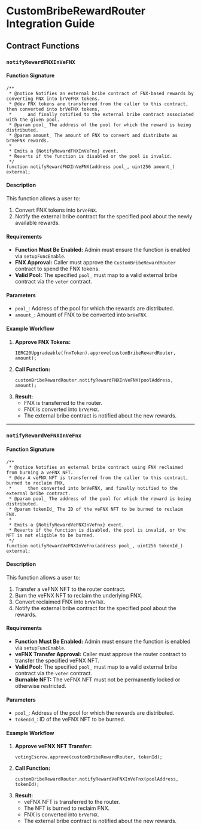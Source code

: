 # CustomBribeRewardRouter Integration Guide

## Contract Functions

### `notifyRewardFNXInVeFNX`

#### Function Signature
```solidity
/**
 * @notice Notifies an external bribe contract of FNX-based rewards by converting FNX into brVeFNX tokens.
 * @dev FNX tokens are transferred from the caller to this contract, then converted into brVeFNX tokens,
 *      and finally notified to the external bribe contract associated with the given pool.
 * @param pool_ The address of the pool for which the reward is being distributed.
 * @param amount_ The amount of FNX to convert and distribute as brVeFNX rewards.
 *
 * Emits a {NotifyRewardFNXInVeFnx} event.
 * Reverts if the function is disabled or the pool is invalid.
 */
function notifyRewardFNXInVeFNX(address pool_, uint256 amount_) external;
```

#### Description
This function allows a user to:
1. Convert FNX tokens into `brVeFNX`.
2. Notify the external bribe contract for the specified pool about the newly available rewards.

#### Requirements
- **Function Must Be Enabled:** Admin must ensure the function is enabled via `setupFuncEnable`.
- **FNX Approval:** Caller must approve the `CustomBribeRewardRouter` contract to spend the FNX tokens.
- **Valid Pool:** The specified `pool_` must map to a valid external bribe contract via the `voter` contract.

#### Parameters
- `pool_`: Address of the pool for which the rewards are distributed.
- `amount_`: Amount of FNX to be converted into `brVeFNX`.

#### Example Workflow
1. **Approve FNX Tokens:**
   ```solidity
   IERC20Upgradeable(fnxToken).approve(customBribeRewardRouter, amount);
   ```
2. **Call Function:**
   ```solidity
   customBribeRewardRouter.notifyRewardFNXInVeFNX(poolAddress, amount);
   ```
3. **Result:**
   - FNX is transferred to the router.
   - FNX is converted into `brVeFNX`.
   - The external bribe contract is notified about the new rewards.

---

### `notifyRewardVeFNXInVeFnx`

#### Function Signature
```solidity
/**
 * @notice Notifies an external bribe contract using FNX reclaimed from burning a veFNX NFT.
 * @dev A veFNX NFT is transferred from the caller to this contract, burned to reclaim FNX,
 *      then converted into brVeFNX, and finally notified to the external bribe contract.
 * @param pool_ The address of the pool for which the reward is being distributed.
 * @param tokenId_ The ID of the veFNX NFT to be burned to reclaim FNX.
 *
 * Emits a {NotifyRewardVeFNXInVeFnx} event.
 * Reverts if the function is disabled, the pool is invalid, or the NFT is not eligible to be burned.
 */
function notifyRewardVeFNXInVeFnx(address pool_, uint256 tokenId_) external;
```

#### Description
This function allows a user to:
1. Transfer a veFNX NFT to the router contract.
2. Burn the veFNX NFT to reclaim the underlying FNX.
3. Convert reclaimed FNX into `brVeFNX`.
4. Notify the external bribe contract for the specified pool about the rewards.

#### Requirements
- **Function Must Be Enabled:** Admin must ensure the function is enabled via `setupFuncEnable`.
- **veFNX Transfer Approval:** Caller must approve the router contract to transfer the specified veFNX NFT.
- **Valid Pool:** The specified `pool_` must map to a valid external bribe contract via the `voter` contract.
- **Burnable NFT:** The veFNX NFT must not be permanently locked or otherwise restricted.

#### Parameters
- `pool_`: Address of the pool for which the rewards are distributed.
- `tokenId_`: ID of the veFNX NFT to be burned.

#### Example Workflow
1. **Approve veFNX NFT Transfer:**
   ```solidity
   votingEscrow.approve(customBribeRewardRouter, tokenId);
   ```
2. **Call Function:**
   ```solidity
   customBribeRewardRouter.notifyRewardVeFNXInVeFnx(poolAddress, tokenId);
   ```
3. **Result:**
   - veFNX NFT is transferred to the router.
   - The NFT is burned to reclaim FNX.
   - FNX is converted into `brVeFNX`.
   - The external bribe contract is notified about the new rewards.

